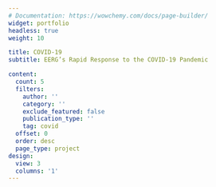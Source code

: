```yaml
---
# Documentation: https://wowchemy.com/docs/page-builder/
widget: portfolio
headless: true
weight: 10

title: COVID-19
subtitle: EERG’s Rapid Response to the COVID-19 Pandemic

content:
  count: 5
  filters:
    author: ''
    category: ''
    exclude_featured: false
    publication_type: ''
    tag: covid
  offset: 0
  order: desc
  page_type: project
design:
  view: 3
  columns: '1'
---
```

